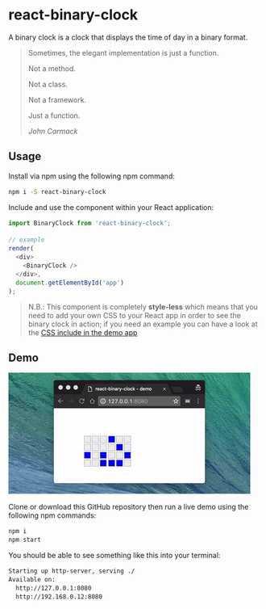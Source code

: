 # react-binary-clock

A binary clock is a clock that displays the time of day in a binary format.

> Sometimes, the elegant implementation is just a function.
>
> Not a method.
>
> Not a class.
>
> Not a framework.
>
> Just a function. 
>
> _John Carmack_

## Usage

Install via npm using the following npm command:

```bash
npm i -S react-binary-clock
```

Include and use the component within your React application:

```javascript
import BinaryClock from 'react-binary-clock';

// example
render(
  <div>
    <BinaryClock />
  </div>,
  document.getElementById('app')
);
```

> N.B.: This component is completely **style-less** which means that you need to add your own CSS to your React app 
in order to see the binary clock in action; if you need an example you can have a look at the [CSS include in the demo app](demo/style.css)

## Demo

![demo](demo/react-binary-clock-demo.gif "demo")

Clone or download this GitHub repository then run a live demo using the following npm commands:

```bash
npm i
npm start
```

You should be able to see something like this into your terminal:

```bash
Starting up http-server, serving ./
Available on:
  http://127.0.0.1:8080
  http://192.168.0.12:8080
```

